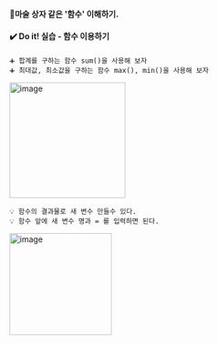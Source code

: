 #### 📌마술 상자 같은 '함수' 이해하기.


#### ✔️ Do it! 실습 - 함수 이용하기

```
➕ 합계를 구하는 함수 sum()을 사용해 보자
➕ 최대값, 최소값을 구하는 함수 max(), min()을 사용해 보자
```

<img width="203" alt="image" src="https://github.com/sm9199/Python_Data_Analysis_Study/assets/128019851/6b0f92bd-8ef5-4d18-b0c4-03772a48f85b">

```
💡 함수의 결과물로 새 변수 만들수 있다.
💡 함수 앞에 새 변수 명과 = 를 입력하면 된다.
```

<img width="179" alt="image" src="https://github.com/sm9199/Python_Data_Analysis_Study/assets/128019851/566bba30-e539-4c4d-b886-c99b545e7552">

